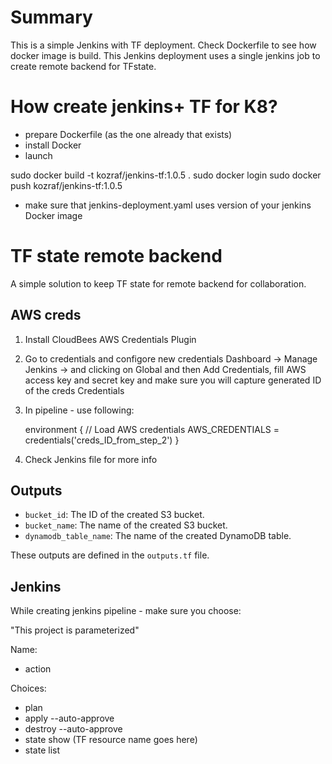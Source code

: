 # Summary

This is a simple Jenkins with TF deployment. Check Dockerfile to see how docker image is build.
This Jenkins deployment uses a single jenkins job to create remote backend for TFstate.

# How create jenkins+ TF for K8?

- prepare Dockerfile (as the one already that exists)
- install Docker
- launch

sudo docker build -t kozraf/jenkins-tf:1.0.5 .
sudo docker login
sudo docker push kozraf/jenkins-tf:1.0.5

- make sure that jenkins-deployment.yaml uses version of your jenkins Docker image

# TF state remote backend
A simple solution to keep TF state for remote backend for collaboration. 

## AWS creds

1. Install CloudBees AWS Credentials Plugin
2. Go to credentials and configore new credentials Dashboard -> Manage Jenkins -> and clicking on Global and then Add Credentials, fill AWS access key and secret key and make sure you will capture generated ID of the creds
Credentials
3. In pipeline - use following:

    environment {
        // Load AWS credentials
        AWS_CREDENTIALS = credentials('creds_ID_from_step_2')
    }
4. Check Jenkins file for more info    

## Outputs

- `bucket_id`: The ID of the created S3 bucket.
- `bucket_name`: The name of the created S3 bucket.
- `dynamodb_table_name`: The name of the created DynamoDB table.

These outputs are defined in the `outputs.tf` file.


## Jenkins

While creating jenkins pipeline - make sure you choose:

"This project is parameterized"

Name: 
- action

Choices:
- plan
- apply --auto-approve
- destroy --auto-approve
- state show (TF resource name goes here)
- state list